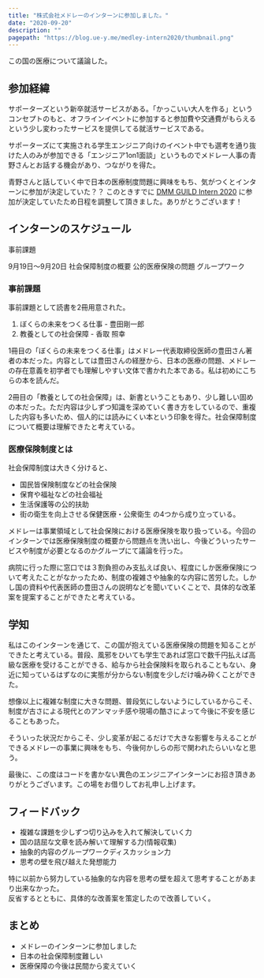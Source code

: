 ```yaml
---
title: "株式会社メドレーのインターンに参加しました。"
date: "2020-09-20"
description: ""
pagepath: "https://blog.ue-y.me/medley-intern2020/thumbnail.png"
---
```


この国の医療について議論した。  

## 参加経緯
サポーターズという新卒就活サービスがある。「かっこいい大人を作る」というコンセプトのもと、オフラインイベントに参加すると参加費や交通費がもらえるという少し変わったサービスを提供してる就活サービスである。

サポーターズにて実施される学生エンジニア向けのイベント中でも選考を通り抜けた人のみが参加できる「エンジニア1on1面談」というものでメドレー人事の青野さんとお話する機会があり、つながりを得た。

青野さんと話していく中で日本の医療制度問題に興味をもち、気がつくとインターンに参加が決定していた？？
このときすでに [DMM GUILD Intern 2020](https://blog.ue-y.me/dmm_guild_2020/) に参加が決定していたため日程を調整して頂きました。ありがとうございます！

## インターンのスケジュール
事前課題

9月19日〜9月20日
社会保障制度の概要
公的医療保険の問題
グループワーク

### 事前課題
事前課題として読書を2冊用意された。

1. ぼくらの未来をつくる仕事 - 豊田剛一郎
2. 教養としての社会保障 - 香取 照幸

1冊目の「ぼくらの未来をつくる仕事」はメドレー代表取締役医師の豊田さん著者の本だった。内容としては豊田さんの経歴から、日本の医療の問題、メドレーの存在意義を初学者でも理解しやすい文体で書かれた本である。私は初めにこちらの本を読んだ。

2冊目の「教養としての社会保障」は、新書ということもあり、少し難しい固めの本だった。ただ内容は少しずつ知識を深めていく書き方をしているので、重複した内容も多いため、個人的には読みにくい本という印象を得た。社会保障制度について概要は理解できたと考えている。

### 医療保険制度とは
社会保障制度は大きく分けると、
- 国民皆保険制度などの社会保険
- 保育や福祉などの社会福祉
- 生活保護等の公的扶助
- 街の衛生を向上させる保健医療・公衆衛生
の4つから成り立っている。

メドレーは事業領域として社会保険における医療保険を取り扱っている。今回のインターンでは医療保険制度の概要から問題点を洗い出し、今後どういったサービスや制度が必要となるのかグループにて議論を行った。

病院に行った際に窓口では３割負担のみ支払えば良い、程度にしか医療保険について考えたことがなかったため、制度の複雑さや抽象的な内容に苦労した。しかし国の資料や代表医師の豊田さんの説明などを聞いていくことで、具体的な改革案を提案することができたと考えている。

## 学知
私はこのインターンを通じて、この国が抱えている医療保険の問題を知ることができたと考えている。普段、風邪をひいても学生であれば窓口で数千円払えば高級な医療を受けることができる、給与から社会保険料を取られることもない、身近に知っているはずなのに実態が分からない制度を少しだけ噛み砕くことができた。

想像以上に複雑な制度に大きな問題、普段気にしないようにしているからこそ、制度が古さによる現代とのアンマッチ感や現場の酷さによって今後に不安を感じることもあった。

そういった状況だからこそ、少し変革が起こるだけで大きな影響を与えることができるメドレーの事業に興味をもち、今後何かしらの形で関われたらいいなと思う。

最後に、この度はコードを書かない異色のエンジニアインターンにお招き頂きありがとうございます。この場をお借りしてお礼申し上げます。

## フィードバック
- 複雑な課題を少しずつ切り込みを入れて解決していく力
- 国の詰屈な文章を読み解いて理解する力(情報収集)
- 抽象的内容のグループワークディスカッション力
- 思考の壁を飛び越えた発想能力

特に以前から努力している抽象的な内容を思考の壁を超えて思考することがあまり出来なかった。  
反省するとともに、具体的な改善案を策定したので改善していく。

## まとめ
- メドレーのインターンに参加しました
- 日本の社会保障制度難しい
- 医療保障の今後は民間から変えていく